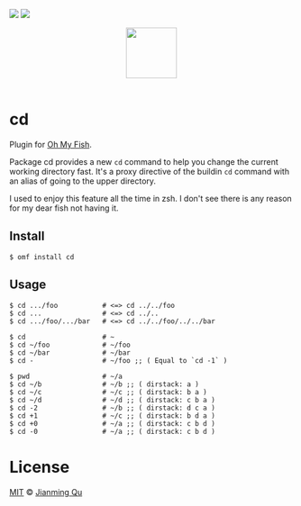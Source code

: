 [![][travis-badge]][travis-link]
![][license-badge]

<div align="center">
  <a href="http://github.com/oh-my-fish/oh-my-fish">
  <img width=90px  src="https://cloud.githubusercontent.com/assets/8317250/8510172/f006f0a4-230f-11e5-98b6-5c2e3c87088f.png">
  </a>
</div>
<br>

# cd

Plugin for [Oh My Fish][omf-link].

Package cd provides a new `cd` command to help you change the current working directory fast. It's a proxy directive of the buildin `cd` command with an alias of going to the upper directory.

I used to enjoy this feature all the time in zsh. I don't see there is any reason for my dear fish not having it.

## Install

```fish
$ omf install cd
```


## Usage

```fish
$ cd .../foo           # <=> cd ../../foo
$ cd ...               # <=> cd ../..
$ cd .../foo/.../bar   # <=> cd ../../foo/../../bar
```

```fish
$ cd                   # ~
$ cd ~/foo             # ~/foo
$ cd ~/bar             # ~/bar
$ cd -                 # ~/foo ;; ( Equal to `cd -1` )
```

```fish
$ pwd                  # ~/a
$ cd ~/b               # ~/b ;; ( dirstack: a )
$ cd ~/c               # ~/c ;; ( dirstack: b a )
$ cd ~/d               # ~/d ;; ( dirstack: c b a )
$ cd -2                # ~/b ;; ( dirstack: d c a )
$ cd +1                # ~/c ;; ( dirstack: b d a )
$ cd +0                # ~/a ;; ( dirstack: c b d )
$ cd -0                # ~/a ;; ( dirstack: c b d )
```

# License

[MIT][mit] © [Jianming Qu](https://jmqu.tech)


[mit]:            http://opensource.org/licenses/MIT
[author]:         http://github.com/sancoder-q
[omf-link]:       https://www.github.com/oh-my-fish/oh-my-fish

[license-badge]:  https://img.shields.io/badge/license-MIT-007EC7.svg?style=flat-square
[travis-badge]:   http://img.shields.io/travis/sancoder-q/plugin-cd.svg?style=flat-square
[travis-link]:    https://travis-ci.org/sancoder-q/plugin-cd
